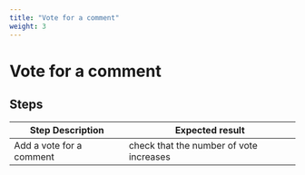 ```yaml
---
title: "Vote for a comment"
weight: 3
---
```


# Vote for a comment
## Steps
| Step Description | Expected result |
| ----- | ----- |
| Add a vote for a comment | check that the number of vote increases |
